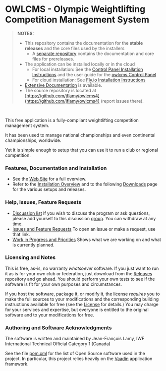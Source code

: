 # OWLCMS - Olympic Weightlifting Competition Management System 

> **NOTES:**
>   - This repository contains the documentation for the **stable releases** and the core files used by the installers
>     - A [separate repository](https://github.com/owlcms/owlcms4-prerelease) contains the documentation and core files for prereleases.
>   - The application can be installed locally or in the cloud
>     - For local installation: See the [Control Panel Installation Instructions](https://owlcms.github.io/owlcms4/#/LocalDownloads.md) and the user guide for the [owlcms Control Panel](https://owlcms.github.io/owlcms4-prerelease/#/LocalControlPanel.md)
>     -  For cloud installation: See [Fly.io Installation Instructions](https://owlcms.github.io/owlcms4/#/Fly)
>   - [Extensive Documentation](https://owlcms.github.io/owlcms4/#) is available.
>   - The source repository is located at [https://github.com/jflamy/owlcms4](https://github.com/jflamy/owlcms4) (report issues there).
<br />

This free application is a fully-compliant weightlifting competition management system. 

It has been used to manage national championships and even continental championships, worldwide.

Yet it is simple enough to setup that you can use it to run a club or regional competition.

### Features, Documentation and Installation
- See the [Web Site](https://owlcms.github.io/owlcms4/#) for a full overview</u>.  
- Refer to the [Installation Overview](https://owlcms.github.io/owlcms4/#/InstallationOverview) and
to the following [Downloads](https://owlcms.github.io/owlcms4/#/Downloads) page for the various setups and releases.

### Help, Issues, Feature Requests

- [Discussion list](https://groups.google.com/forum/#!forum/owlcms)  If you wish to discuss the program or ask questions, please add yourself to this discussion [group](https://groups.google.com/forum/#!forum/owlcms).  You can withdraw at any time.
- [Issues and Feature Requests](https://github.com/jflamy/owlcms4/issues) To open an issue or make a request, use that link.
- [Work in Progress and Priorities](https://github.com/users/jflamy/projects/2/views/7) Shows what we are working on and what is currently planned.

### Licensing and Notes

This is free, as-is, no warranty *whatsoever* software. If you just want to run it as is for your own club or federation, just download from the [Releases](https://github.com/owlcms/owlcms4/releases) repository and go ahead. You should perform your own tests to see if the software is fit for your own purposes and circumstances.

If you host the software, package it, or modify it, the license *requires* you to make the full sources to your modifications and the corresponding building instructions available for free (see the [License](https://github.com/owlcms/owlcms4/blob/master/LICENSE.txt) for details.)  You may charge for your services and expertise, but everyone is entitled to the original software and to your modifications for free.

### Authoring and Software Acknowledgments

The software is written and maintained by Jean-François Lamy, IWF International Technical Official Category 1 (Canada)

See the file [pom.xml](pom.xml) for the list of Open Source software used in the project.  In particular, this project relies heavily on the [Vaadin](https://vaadin.com) application framework.
